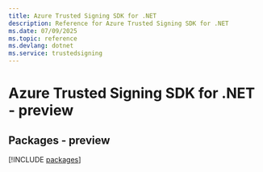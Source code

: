 ```yaml
---
title: Azure Trusted Signing SDK for .NET
description: Reference for Azure Trusted Signing SDK for .NET
ms.date: 07/09/2025
ms.topic: reference
ms.devlang: dotnet
ms.service: trustedsigning
---
```

# Azure Trusted Signing SDK for .NET - preview
## Packages - preview
[!INCLUDE [packages](trusted-signing-index.md)]